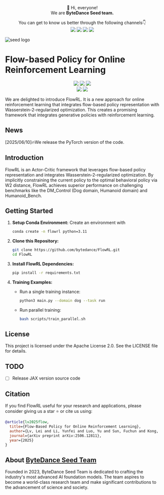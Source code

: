 <div align="center">
 👋 Hi, everyone! 
    <br>
    We are <b>ByteDance Seed team.</b>
</div>

<p align="center">
  You can get to know us better through the following channels👇
  <br>
  <a href="https://seed.bytedance.com/">
    <img src="https://img.shields.io/badge/Website-%231e37ff?style=for-the-badge&logo=bytedance&logoColor=white"></a>
  <a href="https://github.com/user-attachments/assets/5793e67c-79bb-4a59-811a-fcc7ed510bd4">
    <img src="https://img.shields.io/badge/WeChat-07C160?style=for-the-badge&logo=wechat&logoColor=white"></a>
 <a href="https://www.xiaohongshu.com/user/profile/668e7e15000000000303157d?xsec_token=ABl2-aqekpytY6A8TuxjrwnZskU-6BsMRE_ufQQaSAvjc%3D&xsec_source=pc_search">
    <img src="https://img.shields.io/badge/Xiaohongshu-%23FF2442?style=for-the-badge&logo=xiaohongshu&logoColor=white"></a>
  <a href="https://www.zhihu.com/org/dou-bao-da-mo-xing-tuan-dui/">
    <img src="https://img.shields.io/badge/zhihu-%230084FF?style=for-the-badge&logo=zhihu&logoColor=white"></a>
</p>

![seed logo](https://github.com/user-attachments/assets/c42e675e-497c-4508-8bb9-093ad4d1f216)

<!-- 注释：以上为Seed官方信息，可直接复制使用，请注意导入“Seed WeChat”（第12行）、“Seed logo”(第20行)图片替换 -->


# Flow-based Policy for Online Reinforcement Learning
<p align="center">
  <a href="https://github.com/bytedance/flux">
    <img src="https://img.shields.io/badge/COMET-Project Page-yellow"></a>
  <a href="https://arxiv.org/pdf/2502.19811">
    <img src="https://img.shields.io/badge/COMET-Tech Report-red"></a>
  <a href="XXXX">
    <img src="https://img.shields.io/badge/COMET-Hugging Face-orange"></a>
  <br>
  <a href="https://github.com/user-attachments/assets/d3fcb3bf-466b-4efe-8c3f-5f85258202ae">
    <img src="https://img.shields.io/badge/COMET-Wechat Communication Group-07C160"></a>
  <a href="XXX">
    <img src="https://img.shields.io/badge/License-XXX-blue"></a>
</p>

We are delighted to introduce FlowRL. It is a new approach for online reinforcement learning that integrates flow-based policy representation with Wasserstein-2-regularized optimization. This creates a promising framework that integrates generative policies with reinforcement learning.


<!-- 注释：以上为项目基础信息，以项目COMET举例，Comet一级标题（第25行）、徽章Comet名字（第28、30、32、34行）记得替换，徽章可按需使用
请注意，徽章可根据具体项目自定义，如技术成果落地页、技术成果报告/Paper、Hugging Face、项目微信交流群、License、打榜榜单等，更换名字和链接即可；
专属微信群出现在两个位置，第34行、第42行，可以联系EB同学创建 -->

## News
[2025/06/10]🔥We release the PyTorch version of the code.
## Introduction
FlowRL is an  Actor-Critic framework that leverages flow-based policy representation and integrates Wasserstein-2-regularized optimization. By implicitly constraining the current policy to the optimal behavioral policy via W2 distance, FlowRL achieves superior performance on challenging benchmarks like the DM_Control (Dog domain, Humanoid domain) and Humanoid_Bench.
## Getting Started

1. **Setup Conda Environment:**
    Create an environment with
    ```bash
    conda create -n flowrl python=3.11
    ```

2. **Clone this Repository:**
    ```bash
    git clone https://github.com/bytedance/FlowRL.git
    cd FlowRL
    ```

3. **Install FlowRL Dependencies:**
    ```bash
    pip install -r requirements.txt
    ```

4. **Training Examples:**
    - Run a single training instance:
        ```bash
        python3 main.py --domain dog --task run
        ```

    - Run parallel training:
        ```bash
        bash scripts/train_parallel.sh
        ```

## License
This project is licensed under the Apache License 2.0. See the LICENSE file for details.
## TODO
- [ ] Release JAX version source code
## Citation
If you find FlowRL useful for your research and applications, please consider giving us a star ⭐ or cite us using:

```bibtex
@article{lv2025flow,
  title={Flow-Based Policy for Online Reinforcement Learning},
  author={Lv, Lei and Li, Yunfei and Luo, Yu and Sun, Fuchun and Kong, Tao and Xu, Jiafeng and Ma, Xiao},
  journal={arXiv preprint arXiv:2506.12811},
  year={2025}
}
```

## About [ByteDance Seed Team](https://seed.bytedance.com/)

Founded in 2023, ByteDance Seed Team is dedicated to crafting the industry's most advanced AI foundation models. The team aspires to become a world-class research team and make significant contributions to the advancement of science and society.

<!-- 注释：About ByteDance Seed Team可直接复制使用 -->

